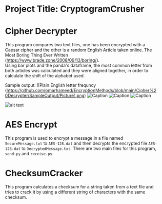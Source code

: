 # Project Title: CryptogramCrusher

# Cipher Decrypter
This program compares two text files, one has been encrypted with a Caesar cipher 
and the other is a random English Article taken online. 
The Most Boring Thing Ever Written (https://www.brade.zone/2008/09/13/boring/).  
Using bar plots and the panda's dataframe, the most common letter from both articles 
was calculated and they were aligned together, in order to calculate the shift of 
the alphabet used.

Sample output:
![Plain English letter frequncy (https://github.com/omarhameed/EncryptionMethods/blob/main/Cipher%20Decrypter/SampleOutput/Picture1.png)
![Caption](file:///<absolute-path-to-file>)
![Caption](file:///<absolute-path-to-file>)
![Caption](file:///<absolute-path-to-file>)

![alt text](https://github.com/omarhameed/EncryptionMethods/blob/main/Cipher%20Decrypter/SampleOutput/Picture1.png)

# AES Encrypt
This program is used to encrypt a message in a file named `SecureMessage.txt` 
to `AES-128.dat` and then decrypts the encrypted file `AES-128.dat` to 
`DecryptedMessage.txt`. There are two main files for this program, `send.py` 
and `receive.py`.

# ChecksumCracker
This program calculates a checksum for a string taken from a text file and 
tries to crack it by using a different string of characters with the same checksum.
